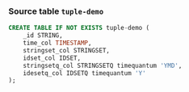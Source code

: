 ### Source table `tuple-demo`

```sql
CREATE TABLE IF NOT EXISTS tuple-demo (
    _id STRING,
    time_col TIMESTAMP,
    stringset_col STRINGSET,
    idset_col IDSET,
    stringsetq_col STRINGSETQ timequantum 'YMD',
    idesetq_col IDSETQ timequantum 'Y'
);
```
